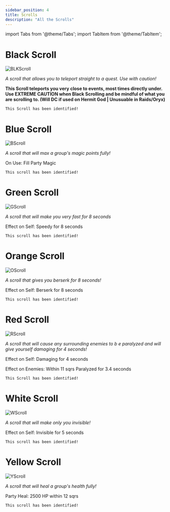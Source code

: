 ```yaml
---
sidebar_position: 4
title: Scrolls
description: "All the Scrolls"
---
```


import Tabs from '@theme/Tabs';
import TabItem from '@theme/TabItem';

<Tabs>
  <TabItem value="Black Scroll" label="Black Scroll" default>

# Black Scroll

![BLKScroll](https://vwiki.valorserver.com/api/item/picture/black%20scroll)

<i>A scroll that allows you to teleport straight to a quest. Use with caution!</i>

**This Scroll teleports you very close to events, most times directly under. Use EXTREME CAUTION when Black Scrolling and be mindful of what you are scrolling to. (Will DC if used on Hermit God | Unusuable in Raids/Oryx)**

    This Scroll has been identified!

  </TabItem>
  <TabItem value="Blue Scroll" label="Blue Scroll">

# Blue Scroll

![BScroll](https://vwiki.valorserver.com/api/item/picture/blue%20scroll)

<i>A scroll that will max a group's magic points fully!</i>

On Use: Fill Party Magic

    This scroll has been identified!

  </TabItem>
  <TabItem value="Green Scroll" label="Green Scroll">

# Green Scroll

![GScroll](https://vwiki.valorserver.com/api/item/picture/green%20scroll)

<i>A scroll that will make you very fast for 8 seconds</i>

Effect on Self: Speedy for 8 seconds

    This scroll has been identified!

  </TabItem>
  <TabItem value="Orange Scroll" label="Orange Scroll">

# Orange Scroll

![OScroll](https://vwiki.valorserver.com/api/item/picture/orange%20scroll)

<i>A scroll that gives you berserk for 8 seconds!</i>

Effect on Self: Berserk for 8 seconds

    This scroll has been identified!

  </TabItem>
  <TabItem value="Red Scroll" label="Red Scroll">

# Red Scroll

![RScroll](https://vwiki.valorserver.com/api/item/picture/red%20scroll)

<i>A scroll that will cause any surrounding enemies to b e paralyzed and will give yourself damaging for 4 seconds!</i>

Effect on Self: Damaging for 4 seconds

Effect on Enemies: Within 11 sqrs Paralyzed for 3.4 seconds

    This Scroll has been identified!

  </TabItem>
<TabItem value="White Scroll" label="White Scroll">

# White Scroll

![WScroll](https://vwiki.valorserver.com/api/item/picture/white%20scroll)

<i>A scroll that will make only you invisible!</i>

Effect on Self: Invisible for 5 seconds

    This scroll has been identified!

  </TabItem>
<TabItem value="Yellow Scroll" label="Yellow Scroll">

# Yellow Scroll

![YScroll](https://vwiki.valorserver.com/api/item/picture/yellow%20scroll)

<i>A scroll that will heal a group's health fully!</i>

Party Heal: 2500 HP within 12 sqrs

    This scroll has been identified!

  </TabItem>
</Tabs>
